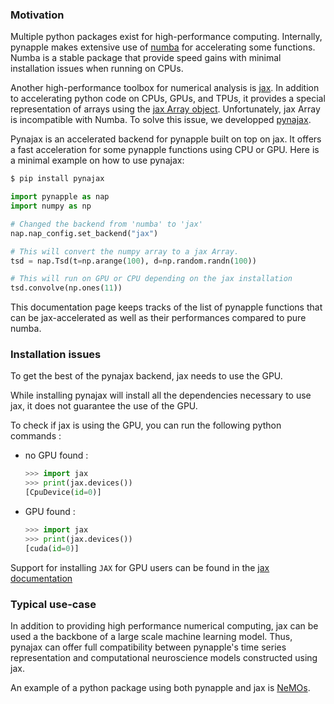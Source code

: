 ### Motivation

Multiple python packages exist for high-performance computing. Internally, pynapple makes extensive use of [numba](https://numba.pydata.org/) for accelerating some functions. Numba is a stable package that provide speed gains with minimal installation issues when running on CPUs.

Another high-performance toolbox for numerical analysis is 
[jax](https://jax.readthedocs.io/en/latest/index.html). In addition to accelerating python code on CPUs, GPUs, and TPUs, it provides a special representation of arrays using the [jax Array object](https://jax.readthedocs.io/en/latest/jax-101/01-jax-basics.html). Unfortunately, jax Array is incompatible with Numba. To solve this issue, we developped [pynajax](https://github.com/pynapple-org/pynajax).

Pynajax is an accelerated backend for pynapple built on top on jax. It offers a fast acceleration for some pynapple functions using CPU or GPU. Here is a minimal example on how to use pynajax:

``` bash
$ pip install pynajax
```



``` python
import pynapple as nap
import numpy as np

# Changed the backend from 'numba' to 'jax'
nap.nap_config.set_backend("jax") 

# This will convert the numpy array to a jax Array.
tsd = nap.Tsd(t=np.arange(100), d=np.random.randn(100)) 

# This will run on GPU or CPU depending on the jax installation
tsd.convolve(np.ones(11)) 
```

This documentation page keeps tracks of the list of pynapple functions that can be jax-accelerated as well as their performances compared to pure numba.

### Installation issues

To get the best of the pynajax backend, jax needs to use the GPU. 

While installing pynajax will install all the dependencies necessary to use jax, it does not guarantee
the use of the GPU. 

To check if jax is using the GPU, you can run the following python commands :

- no GPU found : 

	```python
	>>> import jax
	>>> print(jax.devices())
	[CpuDevice(id=0)]
	```

- GPU found :

	```python
	>>> import jax
	>>> print(jax.devices())
	[cuda(id=0)]
	```

Support for installing `JAX` for GPU users can be found in the [jax documentation](https://jax.readthedocs.io/en/latest/installation.html)


### Typical use-case


In addition to providing high performance numerical computing, jax can be used a the backbone of a large scale machine learning model. Thus, pynajax can offer full compatibility between pynapple's time series representation and computational neuroscience models constructed using jax.

An example of a python package using both pynapple and jax is [NeMOs](https://nemos.readthedocs.io/en/stable/).